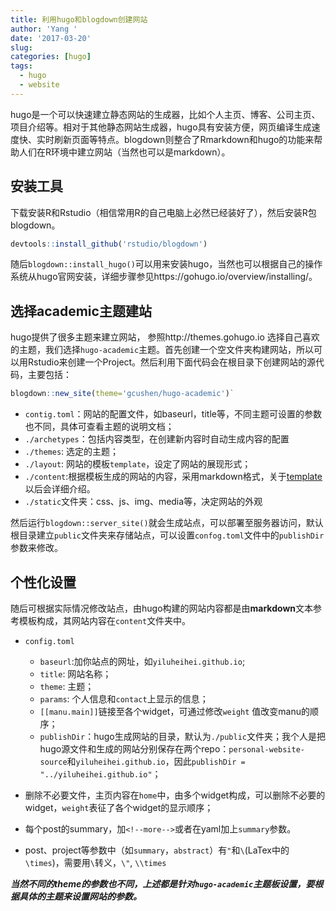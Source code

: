 ```yaml
---
title: 利用hugo和blogdown创建网站
author: 'Yang '
date: '2017-03-20'
slug: 
categories: [hugo]
tags:
  - hugo
  - website
---
```



hugo是一个可以快速建立静态网站的生成器，比如个人主页、博客、公司主页、项目介绍等。相对于其他静态网站生成器，hugo具有安装方便，网页编译生成速度快、实时刷新页面等特点。blogdown则整合了Rmarkdown和hugo的功能来帮助人们在R环境中建立网站（当然也可以是markdown）。<!--more-->

## 安装工具

下载安装R和Rstudio（相信常用R的自己电脑上必然已经装好了），然后安装R包blogdown。

```r
devtools::install_github('rstudio/blogdown')
```

随后`blogdown::install_hugo()`可以用来安装hugo，当然也可以根据自己的操作系统从hugo官网安装，详细步骤参见https://gohugo.io/overview/installing/。


## 选择academic主题建站

hugo提供了很多主题来建立网站， 参照http://themes.gohugo.io 选择自己喜欢的主题，我们选择`hugo-academic`主题。首先创建一个空文件夹构建网站，所以可以用Rstudio来创建一个Project。然后利用下面代码会在根目录下创建网站的源代码，主要包括：

 ```r
 blogdown::new_site(theme='gcushen/hugo-academic')` 
```
- `contig.toml`：网站的配置文件，如baseurl，title等，不同主题可设置的参数也不同，具体可查看主题的说明文档；
- `./archetypes`：包括内容类型，在创建新内容时自动生成内容的配置
- `./themes`: 选定的主题；
- `./layout`: 网站的模板`template`，设定了网站的展现形式；
- `./content`:根据模板生成的网站的内容，采用markdown格式，关于[template](https://gohugo.io/templates/overview/)以后会详细介绍。
- `./static`文件夹：css、js、img、media等，决定网站的外观


然后运行`blogdown::server_site()`就会生成站点，可以部署至服务器访问，默认根目录建立`public`文件夹来存储站点，可以设置`confog.toml`文件中的`publishDir`参数来修改。


## 个性化设置

随后可根据实际情况修改站点，由hugo构建的网站内容都是由**markdown**文本参考模板构成，其网站内容在`content`文件夹中。

- `config.toml`
  - `baseurl`:加你站点的网址，如`yiluheihei.github.io`;
  - `title`: 网站名称；
  - `theme`: 主题；
  - `params`: 个人信息和`contact`上显示的信息；
  - `[[manu.main]]`链接至各个widget，可通过修改`weight`
值改变manu的顺序；
  - `publishDir`：hugo生成网站的目录，默认为`./public`文件夹；我个人是把hugo源文件和生成的网站分别保存在两个repo：`personal-website-source`和`yiluheihei.github.io`，因此`publishDir = "../yiluheihei.github.io"`；

- 删除不必要文件，主页内容在`home`中，由多个widget构成，可以删除不必要的widget，`weight`表征了各个widget的显示顺序；

- 每个post的summary，加<code>&#60;&#33;&#45;&#45;more&#45;&#45;&#62;</code>或者在yaml加上`summary`参数。

- post、project等参数中（如`summary`，`abstract`）有`"`和`\`(LaTex中的`\times`)，需要用`\`转义，`\"`, `\\times`

<i>**当然不同的theme的参数也不同，上述都是针对`hugo-academic`主题板设置，要根据具体的主题来设置网站的参数。**</i>





